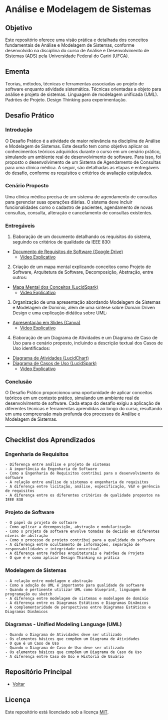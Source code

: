 # Análise e Modelagem de Sistemas

## Objetivo
Este repositório oferece uma visão prática e detalhada dos conceitos fundamentais de Análise e Modelagem de Sistemas, conforme desenvolvido na disciplina do curso de Análise e Desenvolvimento de Sistemas (ADS) pela Universidade Federal do Cariri (UFCA).

## Ementa
Teorias, métodos, técnicas e ferramentas associadas ao projeto de software enquanto atividade sistemática. Técnicas orientadas a objeto para análise e projeto de sistemas. Linguagem de modelagem unificada (UML). Padrões de Projeto. Design Thinking para experimentação.

## Desafio Prático

### Introdução
O Desafio Prático é a atividade de maior relevância na disciplina de Análise e Modelagem de Sistemas. Este desafio tem como objetivo aplicar os conhecimentos teóricos adquiridos durante o curso em um cenário prático, simulando um ambiente real de desenvolvimento de software. Para isso, foi proposto o desenvolvimento de um Sistema de Agendamento de Consultas para uma clínica médica. A seguir, são detalhadas as etapas e entregáveis do desafio, conforme os requisitos e critérios de avaliação estipulados.

### Cenário Proposto
Uma clínica médica precisa de um sistema de agendamento de consultas para gerenciar suas operações diárias. O sistema deve incluir funcionalidades como o cadastro de pacientes, agendamento de novas consultas, consulta, alteração e cancelamento de consultas existentes.

### Entregáveis

1. Elaboração de um documento detalhando os requisitos do sistema, seguindo os critérios de qualidade da IEEE 830:
  * [Documento de Requisitos de Software (Google Drive)](https://drive.google.com/file/d/1FHjl3zbH8Ei_r254BtpRzJGNXNvc17tO/view?usp=sharing)
    * [Vídeo Explicativo](https://youtu.be/xrT5Q3FiqYU?si=ptH_kOaj-sJBUPBS)

2. Criação de um mapa mental explicando conceitos como Projeto de Software, Arquitetura de Software, Decomposição, Abstração, entre outros:
  * [Mapa Mental dos Conceitos (LucidSpark)](https://lucid.app/lucidspark/f3a9556d-3f09-4581-afd3-7cde7824ad61/edit?invitationId=inv_37ad847e-c7ef-40cd-913d-114f69180d0f)
    * [Vídeo Explicativo](https://youtu.be/hGaS6jjihVI?si=-yv1amRvLmI0-StT)

3. Organização de uma apresentação abordando Modelagem de Sistemas e Modelagem de Domínio, além de uma síntese sobre Domain Driven Design e uma explicação didática sobre UML:
  * [Apresentação em Slides (Canva)](https://www.canva.com/design/DAGJ1yKGY_8/vneAdyzw-uEGubBlSx5shA/edit?utm_content=DAGJ1yKGY_8&utm_campaign=designshare&utm_medium=link2&utm_source=sharebutton)
    * [Vídeo Explicativo](https://youtu.be/RXFeQoDDOVs?si=gzf1IN4VH-Gno-oq)

4. Elaboração de um Diagrama de Atividades e um Diagrama de Caso de Uso para o cenário proposto, incluindo a descrição textual dos Casos de Uso identificados:
  * [Diagrama de Atividades (LucidChart)](https://lucid.app/lucidchart/153be7c0-911d-4072-acad-16df108884d2/edit?invitationId=inv_15bd7c78-118b-477e-a152-7e6bb6c68972)
  * [Diagrama de Casos de Uso (LucidSpark)](https://lucid.app/lucidspark/396e7b8b-0efc-4d33-830b-b7c8ec256366/edit?invitationId=inv_840f01a2-7669-446b-948b-7314ce8d8355)
    * [Vídeo Explicativo](https://youtu.be/5D5zk7uzCfA?si=T2zo0xHzCgYgJF9M)

### Conclusão
O Desafio Prático proporcionou uma oportunidade de aplicar conceitos teóricos em um contexto prático, simulando um ambiente real de desenvolvimento de software. Cada etapa do desafio exigiu a aplicação de diferentes técnicas e ferramentas aprendidas ao longo do curso, resultando em uma compreensão mais profunda dos processos de Análise e Modelagem de Sistemas.

<hr>

## Checklist dos Aprendizados

### Engenharia de Requisitos
    - Diferença entre análise e projeto de sistemas
    - A importância da Engenharia de Software
    - Como a Engenharia de Requisitos contribui para o desenvolvimento de software
    - A relação entre análise de sistemas e engenharia de requisitos
    - A diferença entre licitação, análise, especificação, V&V e gerência de requisitos
    - A diferença entre os diferentes critérios de qualidade propostos na IEEE 830

### Projeto de Software
    - O papel do projeto de software
    - Como aplicar a decomposição, abstração e modularização
    - Como o projeto de software envolve tomadas de decisão em diferentes níveis de abstração
    - Como o processo de projeto contribui para a qualidade do software
    - A diferença entre ocultamento de informações, separação de responsabilidades e integridade conceitual
    - A diferença entre Padrões Arquiteturais e Padrões de Projeto
    - O que é e como aplicar Design Thinking na prática


### Modelagem de Sistemas
    - A relação entre modelagem e abstração
    - Como a adoção de UML é importante para qualidade de software
    - Quando é pertinente utilizar UML como blueprint, linguagem de programação ou sketch
    - A diferença entre modelagem de sistemas e modelagem de domínio
    - A diferença entre os Diagramas Estáticos e Diagramas Dinâmicos
    - A complementaridade de perspectivas entre Diagramas Estáticos e Diagramas Dinâmicos

### Diagramas - Unified Modeling Language (UML)
    - Quando o Diagrama de Atividades deve ser utilizado
    - Os elementos básicos que compõem um Diagrama de Atividades
    - O que é um Caso de Uso
    - Quando o Diagrama de Caso de Uso deve ser utilizado
    - Os elementos básicos que compõem um Diagrama de Caso de Uso
    - A diferença entre Caso de Uso e História de Usuário

## Repositório Principal
* [Voltar](https://github.com/devitruvius/college-repository)

## Licença
Este repositório está licenciado sob a licença [MIT](https://choosealicense.com/licenses/mit/).
